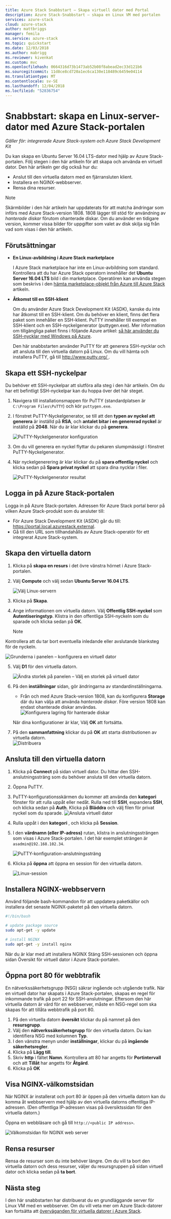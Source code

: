 ```yaml
---
title: Azure Stack Snabbstart – Skapa virtuell dator med Portal
description: Azure Stack-Snabbstart – skapa en Linux VM med portalen
services: azure-stack
cloud: azure-stack
author: mattbriggs
manager: femila
ms.service: azure-stack
ms.topic: quickstart
ms.date: 12/03/2018
ms.author: mabrigg
ms.reviewer: kivenkat
ms.custom: mvc
ms.openlocfilehash: 0664316d73b1473ab52b08f8abead2ec33d121b6
ms.sourcegitcommit: 11d8ce8cd720a1ec6ca130e118489c6459e04114
ms.translationtype: MT
ms.contentlocale: sv-SE
ms.lasthandoff: 12/04/2018
ms.locfileid: "52836754"
---
```

# <a name="quickstart-create-a-linux-server-virtual-machine-with-the-azure-stack-portal"></a>Snabbstart: skapa en Linux-server-dator med Azure Stack-portalen

*Gäller för: integrerade Azure Stack-system och Azure Stack Development Kit*

Du kan skapa en Ubuntu Server 16.04 LTS-dator med hjälp av Azure Stack-portalen. Följ stegen i den här artikeln för att skapa och använda en virtuell dator. Den här artikeln ger dig också hur du:

* Anslut till den virtuella datorn med en fjärransluten klient.
* Installera en NGINX-webbserver.
* Rensa dina resurser.

> [!NOTE]  
> Skärmbilder i den här artikeln har uppdaterats för att matcha ändringar som införs med Azure Stack-version 1808. 1808 lägger till stöd för användning av *hanterade diskar* förutom ohanterade diskar. Om du använder en tidigare version, kommer vissa bilder för uppgifter som valet av disk skilja sig från vad som visas i den här artikeln.  


## <a name="prerequisites"></a>Förutsättningar

* **En Linux-avbildning i Azure Stack marketplace**

   I Azure Stack marketplace har inte en Linux-avbildning som standard. Kontrollera att du har Azure Stack operatorn innehåller det **Ubuntu Server 16.04 LTS** bild i din marketplace. Operatören kan använda stegen som beskrivs i den [hämta marketplace-objekt från Azure till Azure Stack](../azure-stack-download-azure-marketplace-item.md) artikeln.

* **Åtkomst till en SSH-klient**

   Om du använder Azure Stack Development Kit (ASDK), kanske du inte har åtkomst till en SSH-klient. Om du behöver en klient, finns det flera paket som innehåller en SSH-klient. PuTTY innehåller till exempel en SSH-klient och en SSH-nyckelgenerator (puttygen.exe). Mer information om tillgängliga paket finns i följande Azure artikel: [så här använder du SSH-nycklar med Windows på Azure](https://docs.microsoft.com/azure/virtual-machines/linux/ssh-from-windows#windows-packages-and-ssh-clients).

   Den här snabbstarten använder PuTTY för att generera SSH-nycklar och att ansluta till den virtuella datorn på Linux. Om du vill hämta och installera PuTTY, gå till [ http://www.putty.org/ ](http://www.putty.org).

## <a name="create-an-ssh-key-pair"></a>Skapa ett SSH-nyckelpar

Du behöver ett SSH-nyckelpar att slutföra alla steg i den här artikeln. Om du har ett befintligt SSH-nyckelpar kan du hoppa över det här steget.

1. Navigera till installationsmappen för PuTTY (standardplatsen är ```C:\Program Files\PuTTY```) och kör ```puttygen.exe```.
2. I fönstret PuTTY-Nyckelgenerator, se till att den **typen av nyckel att generera** är inställd på **RSA**, och **antalet bitar i en genererad nyckel** är inställd på **2048**. När du är klar klickar du på **generera**.

   ![PuTTY-Nyckelgenerator konfiguration](media/azure-stack-quick-linux-portal/Putty01.PNG)

3. Om du vill generera en nyckel flyttar du pekaren slumpmässigt i fönstret PuTTY-Nyckelgenerator.
4. När nyckelgenerering är klar klickar du på **spara offentlig nyckel** och klicka sedan på **Spara privat nyckel** att spara dina nycklar i filer.

   ![PuTTY-Nyckelgenerator resultat](media/azure-stack-quick-linux-portal/Putty02.PNG)

## <a name="sign-in-to-the-azure-stack-portal"></a>Logga in på Azure Stack-portalen

Logga in på Azure Stack-portalen. Adressen för Azure Stack portal beror på vilken Azure Stack-produkt som du ansluter till:

* För Azure Stack Development Kit (ASDK) går du till: https://portal.local.azurestack.external.
* Gå till den URL som tillhandahålls av Azure Stack-operatör för ett integrerat Azure Stack-system.

## <a name="create-the-virtual-machine"></a>Skapa den virtuella datorn

1. Klicka på **skapa en resurs** i det övre vänstra hörnet i Azure Stack-portalen.

2. Välj **Compute** och välj sedan **Ubuntu Server 16.04 LTS**.
   
   ![Välj Linux-servern](media/azure-stack-quick-linux-portal/select.png)
1. Klicka på **Skapa**.

4. Ange informationen om virtuella datorn. Välj **Offentlig SSH-nyckel** som **Autentiseringstyp**. Klistra in den offentliga SSH-nyckeln som du sparade och klicka sedan på **OK**.

   >[!NOTE]
 Kontrollera att du tar bort eventuella inledande eller avslutande blanksteg för de nyckeln.

   ![Grunderna i panelen – konfigurera en virtuell dator](media/azure-stack-quick-linux-portal/linux-01.PNG)

5. Välj **D1** för den virtuella datorn.

   ![Ändra storlek på panelen – Välj en storlek på virtuell dator](media/azure-stack-quick-linux-portal/linux-02.PNG)

6. På den **inställningar** sidan, gör ändringarna av standardinställningarna.
   
    - Från och med Azure Stack-version 1808, kan du konfigurera **Storage** där du kan välja att använda *hanterade diskar*. Före version 1808 kan endast ohanterade diskar användas.    
      ![Konfigurera lagring för hanterade diskar](media/azure-stack-quick-linux-portal/linux-03.PNG)
    
    När dina konfigurationer är klar, Välj **OK** att fortsätta.

7. På den **sammanfattning** klickar du på **OK** att starta distributionen av virtuella datorn.  
   ![Distribuera](media/azure-stack-quick-linux-portal/deploy.png)

## <a name="connect-to-the-virtual-machine"></a>Ansluta till den virtuella datorn

1. Klicka på **Connect** på sidan virtuell dator. Du hittar den SSH-anslutningssträng som du behöver ansluta till den virtuella datorn. 

2. Öppna PuTTY.

3. PuTTY-konfigurationsskärmen du kommer att använda den **kategori** fönster för att rulla uppåt eller nedåt. Rulla ned till **SSH**, expandera **SSH**, och klicka sedan på **Auth**. Klicka på **Bläddra** och välj filen för privat nyckel som du sparade.
   ![Ansluta virtuell dator](media/azure-stack-quick-linux-portal/putty03.PNG)

4. Rulla uppåt i den **kategori** , och klicka på **Session**.
5. I den **värdnamn (eller IP-adress)** rutan, klistra in anslutningssträngen som visas i Azure Stack-portalen. I det här exemplet strängen är ```asadmin@192.168.102.34```.

   ![PuTTY-konfiguration-anslutningssträng](media/azure-stack-quick-linux-portal/Putty04.PNG)

6. Klicka på **öppna** att öppna en session för den virtuella datorn.

   ![Linux-session](media/azure-stack-quick-linux-portal/Putty05.PNG)

## <a name="install-the-nginx-web-server"></a>Installera NGINX-webbservern

Använd följande bash-kommandon för att uppdatera paketkällor och installera det senaste NGINX-paketet på den virtuella datorn.

```bash
#!/bin/bash

# update package source
sudo apt-get -y update

# install NGINX
sudo apt-get -y install nginx
```

När du är klar med att installera NGINX Stäng SSH-sessionen och öppna sidan Översikt för virtuell dator i Azure Stack-portalen.

## <a name="open-port-80-for-web-traffic"></a>Öppna port 80 för webbtrafik

En nätverkssäkerhetsgrupp (NSG) säkrar ingående och utgående trafik. När en virtuell dator har skapats i Azure Stack-portalen, skapas en regel för inkommande trafik på port 22 för SSH-anslutningar. Eftersom den här virtuella datorn är värd för en webbserver, måste en NSG-regel som ska skapas för att tillåta webbtrafik på port 80.

1. På den virtuella datorn **översikt** klickar du på namnet på den **resursgrupp**.
2. Välj den **nätverkssäkerhetsgrupp** för den virtuella datorn. Du kan identifiera NSG med kolumnen **Typ**.
3. I den vänstra menyn under **inställningar**, klickar du på **ingående säkerhetsregler**.
4. Klicka på **Lägg till**.
5. Skriv **http** i fältet **Namn**. Kontrollera att 80 har angetts för **Portintervall** och att **Tillåt** har angetts för **Åtgärd**.
6. Klicka på **OK**

## <a name="view-the-nginx-welcome-page"></a>Visa NGINX-välkomstsidan

När NGINX är installerat och port 80 är öppen på den virtuella datorn kan du komma åt webbservern med hjälp av den virtuella datorns offentliga IP-adressen. (Den offentliga IP-adressen visas på översiktssidan för den virtuella datorn.)

Öppna en webbläsare och gå till ```http://<public IP address>```.

![Välkomstsidan för NGINX web server](media/azure-stack-quick-linux-portal/linux-05.PNG)

## <a name="clean-up-resources"></a>Rensa resurser

Rensa de resurser som du inte behöver längre. Om du vill ta bort den virtuella datorn och dess resurser, väljer du resursgruppen på sidan virtuell dator och klicka sedan på **ta bort**.

## <a name="next-steps"></a>Nästa steg

I den här snabbstarten har distribuerat du en grundläggande server för Linux VM med en webbserver. Om du vill veta mer om Azure Stack-datorer kan fortsätta att [överväganden för virtuella datorer i Azure Stack](azure-stack-vm-considerations.md).
